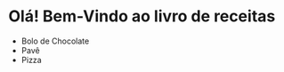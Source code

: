 <!DOCTYPE html>
<html>
<head>
	
</head>
<body>	
	<h1>Olá! Bem-Vindo ao livro de receitas</h1>
	<ul>
		<li>Bolo de Chocolate</li>
		<li>Pavê</li>
		<li>Pizza</li>
	</ul>

</body>
</html>
